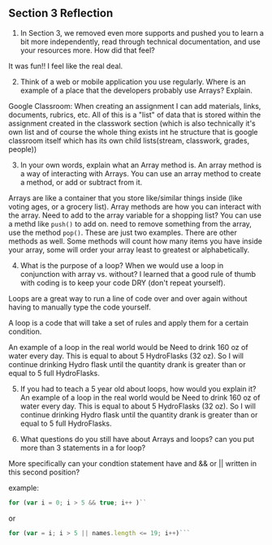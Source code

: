 ## Section 3 Reflection

1. In Section 3, we removed even more supports and pushed you to learn a bit more independently, read through technical documentation, and use your resources more. How did that feel?

It was fun!!  I feel like the real deal.

2. Think of a web or mobile application you use regularly. Where is an example of a place that the developers probably use Arrays? Explain.

Google Classroom: When creating an assignment I can add materials, links, documents, rubrics, etc.  All of this is a "list" of data that is stored within the assignment created in the classwork section (which is also technically it's own list and of course the whole thing exists int he structure that is google classroom itself which has its own child lists(stream, classwork, grades, people))

3. In your own words, explain what an Array method is.
An array method is a way of interacting with Arrays.  You can use an array method to create a method, or add or subtract from it.

Arrays are like a container that you store like/similar things inside (like voting ages, or a grocery list).
Array methods are how you can interact with the array.  Need to add to the array variable for a shopping list?  You can use a methd like `push()` to add on.  need to remove something from the array, use the method `pop()`.  These are just two examples.  There are other methods as well.  Some methods will count how many items you have inside your array, some will order your array least to greatest or alphabetically.


4. What is the purpose of a loop? When we would use a loop in conjunction with array vs. without?
I learned that a good rule of thumb with coding is to keep your code DRY (don't repeat yourself).

Loops are a great way to run a line of code over and over again without having to manually type the code yourself.

A loop is a code that will take a set of rules and apply them for a certain condition.

An example of a loop in the real world would be
Need to drink 160 oz of water every day.  This is equal to about 5 HydroFlasks (32 oz).  So I will continue drinking Hydro flask until the quantity drank is greater than or equal to 5 full HydroFlasks.


5. If you had to teach a 5 year old about loops, how would you explain it?
An example of a loop in the real world would be
Need to drink 160 oz of water every day.  This is equal to about 5 HydroFlasks (32 oz).  So I will continue drinking Hydro flask until the quantity drank is greater than or equal to 5 full HydroFlasks.


6. What questions do you still have about Arrays and loops?
can you put more than 3 statements in a for loop?

More specifically can your condtion statement have and && or || written in this second position?  

example:

```Javascript
for (var i = 0; i > 5 && true; i++ )``
```
or

```JavaScript
for (var = i; i > 5 || names.length <= 19; i++)```
```
